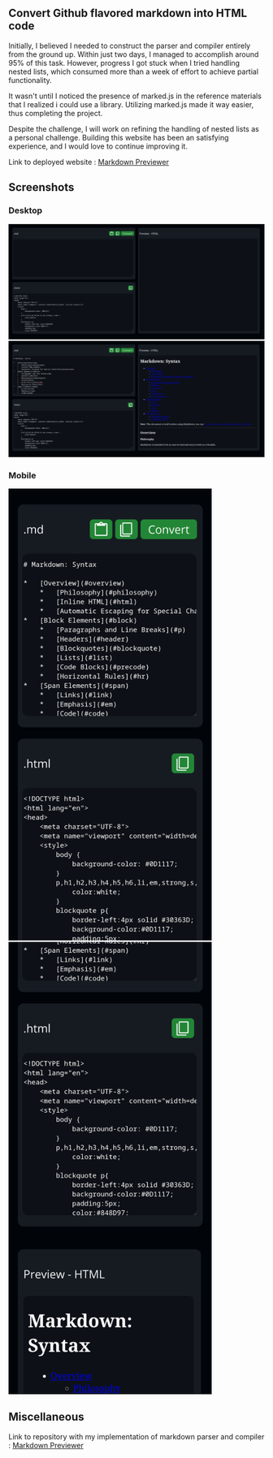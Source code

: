 ## Convert Github flavored markdown into HTML code 

Initially, I believed I needed to construct the parser and compiler entirely from the ground up. Within just two days, I managed to accomplish around 95% of this task. However, progress I got stuck when I tried handling nested lists, which consumed more than a week of effort to achieve partial functionality.


It wasn't until I noticed the presence of marked.js in the reference materials that I realized i could use a library. Utilizing marked.js made it way easier, thus completing the project.


Despite the challenge, I will work on refining the handling of nested lists as a personal challenge. Building this website has been an satisfying experience, and I would love to continue improving it.


Link to deployed website : [Markdown Previewer](https://vishnutejase.github.io/MarkdownPreviewer/)

## Screenshots 
### Desktop
![Desktop Image 1](screenshots/img_1.png)
![Desktop Image 2](screenshots/img_2.png)

### Mobile
<img src="screenshots/imgR_1.png" alt="Mobile Image 1" width="400"/> <img src="screenshots/imgR_2.png" alt="Mobile Image 2" width="400"/>


## Miscellaneous
Link to repository with my implementation of markdown parser and compiler : [Markdown Previewer](https://github.com/vishnutejase/mdPreviewer)
